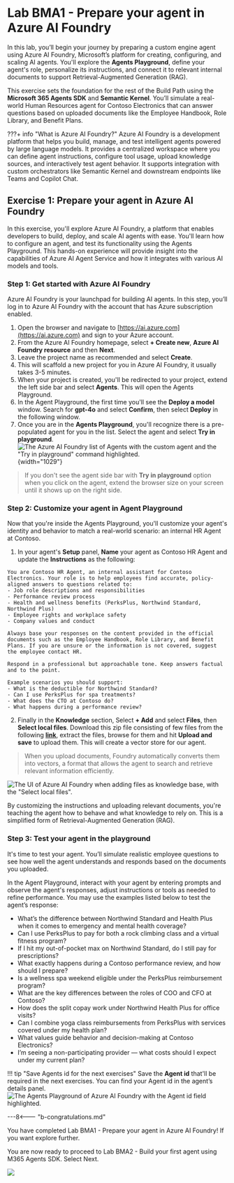 # Lab BMA1 - Prepare your agent in Azure AI Foundry

In this lab, you’ll begin your journey by preparing a custom engine agent using Azure AI Foundry, Microsoft’s platform for creating, configuring, and scaling AI agents. You'll explore the **Agents Playground**, define your agent's role, personalize its instructions, and connect it to relevant internal documents to support Retrieval-Augmented Generation (RAG).

This exercise sets the foundation for the rest of the Build Path using the **Microsoft 365 Agents SDK** and **Semantic Kernel**. You’ll simulate a real-world Human Resources agent for Contoso Electronics that can answer questions based on uploaded documents like the Employee Handbook, Role Library, and Benefit Plans.

???+ info "What is Azure AI Foundry?"
    Azure AI Foundry is a development platform that helps you build, manage, and test intelligent agents powered by large language models. It provides a centralized workspace where you can define agent instructions, configure tool usage, upload knowledge sources, and interactively test agent behavior. It supports integration with custom orchestrators like Semantic Kernel and downstream endpoints like Teams and Copilot Chat.

## Exercise 1: Prepare your agent in Azure AI Foundry

In this exercise, you'll explore Azure AI Foundry, a platform that enables developers to build, deploy, and scale AI agents with ease. You'll learn how to configure an agent, and test its functionality using the Agents Playground. This hands-on experience will provide insight into the capabilities of Azure AI Agent Service and how it integrates with various AI models and tools.

### Step 1: Get started with Azure AI Foundry

Azure AI Foundry is your launchpad for building AI agents. In this step, you’ll log in to Azure AI Foundry with the account that has Azure subscription enabled.

1. Open the browser and navigate to [https://ai.azure.com](https://ai.azure.com) and sign to your Azure account.
1. From the Azure AI Foundry homepage, select **+ Create new**, **Azure AI Foundry resource** and then **Next**.
1. Leave the project name as recommended and select **Create**.
1. This will scaffold a new project for you in Azure AI Foundry, it usually takes 3-5 minutes.
1. When your project is created, you'll be redirected to your project, extend the left side bar and select **Agents**. This will open the Agents Playground.
1. In the Agent Playground, the first time you'll see the **Deploy a model** window. Search for **gpt-4o** and select **Confirm**, then select **Deploy** in the following window.
1. Once you are in the **Agents Playground**, you'll recognize there is a pre-populated agent for you in the list. Select the agent and select **Try in playground**.
    ![The Azure AI Foundry list of Agents with the custom agent and the "Try in playground" command highlighted.](https://github.com/user-attachments/assets/dd481101-c15d-4aed-af62-aeb7d3c8e5ed){width="1029"}

> If you don't see the agent side bar with **Try in playground** option when you click on the agent, extend the browser size on your screen until it shows up on the right side.

<cc-end-step lab="bma1" exercise="1" step="1" />

### Step 2: Customize your agent in Agent Playground

Now that you're inside the Agents Playground, you'll customize your agent's identity and behavior to match a real-world scenario: an internal HR Agent at Contoso.

1. In your agent's **Setup** panel, **Name** your agent as Contoso HR Agent and update the **Instructions** as the following:

```
You are Contoso HR Agent, an internal assistant for Contoso Electronics. Your role is to help employees find accurate, policy-aligned answers to questions related to:
- Job role descriptions and responsibilities
- Performance review process
- Health and wellness benefits (PerksPlus, Northwind Standard, Northwind Plus)
- Employee rights and workplace safety
- Company values and conduct

Always base your responses on the content provided in the official documents such as the Employee Handbook, Role Library, and Benefit Plans. If you are unsure or the information is not covered, suggest the employee contact HR.

Respond in a professional but approachable tone. Keep answers factual and to the point.

Example scenarios you should support:
- What is the deductible for Northwind Standard?
- Can I use PerksPlus for spa treatments?
- What does the CTO at Contoso do?
- What happens during a performance review?
```

2. Finally in the **Knowledge** section, Select **+ Add** and select **Files**, then **Select local files**. Download this zip file consisting of few files from the following **[link](https://download-directory.github.io/?url=https://github.com/microsoft/copilot-camp/tree/main/src/agents-sdk/docs/)**, extract the files, browse for them and hit **Upload and save** to upload them. This will create a vector store for our agent.

> When you upload documents, Foundry automatically converts them into vectors, a format that allows the agent to search and retrieve relevant information efficiently.

![The UI of Azure AI Foundry when adding files as knowledge base, with the "Select local files".](https://github.com/user-attachments/assets/64bb7392-15f6-458c-9e74-d8ab100ca8fd)

By customizing the instructions and uploading relevant documents, you're teaching the agent how to behave and what knowledge to rely on. This is a simplified form of Retrieval-Augmented Generation (RAG).

<cc-end-step lab="bma1" exercise="1" step="2" />

### Step 3: Test your agent in the playground

It's time to test your agent. You’ll simulate realistic employee questions to see how well the agent understands and responds based on the documents you uploaded.

In the Agent Playground, interact with your agent by entering prompts and observe the agent's responses, adjust instructions or tools as needed to refine performance. You may use the examples listed below to test the agent’s response:

- What’s the difference between Northwind Standard and Health Plus when it comes to emergency and mental health coverage?
- Can I use PerksPlus to pay for both a rock climbing class and a virtual fitness program?
- If I hit my out-of-pocket max on Northwind Standard, do I still pay for prescriptions?
- What exactly happens during a Contoso performance review, and how should I prepare?
- Is a wellness spa weekend eligible under the PerksPlus reimbursement program?
- What are the key differences between the roles of COO and CFO at Contoso?
- How does the split copay work under Northwind Health Plus for office visits?
- Can I combine yoga class reimbursements from PerksPlus with services covered under my health plan?
- What values guide behavior and decision-making at Contoso Electronics?
- I’m seeing a non-participating provider — what costs should I expect under my current plan?

!!! tip "Save Agents id for the next exercises"
    Save the **Agent id** that'll be required in the next exercises. You can find your Agent id in the agent’s details panel.
    ![The Agents Playground of Azure AI Foundry with the Agent id field highlighted.](https://github.com/user-attachments/assets/13421287-d476-41c4-88df-bed1bff2f2f8)

<cc-end-step lab="bma1" exercise="1" step="3" />

---8<--- "b-congratulations.md"

You have completed Lab BMA1 - Prepare your agent in Azure AI Foundry! If you want explore further.

You are now ready to proceed to Lab BMA2 - Build your first agent using M365 Agents SDK. Select Next.

<cc-next />

<img src="https://m365-visitor-stats.azurewebsites.net/copilot-camp/custom-engine/agents-sdk/01-agent-in-foundry" />
